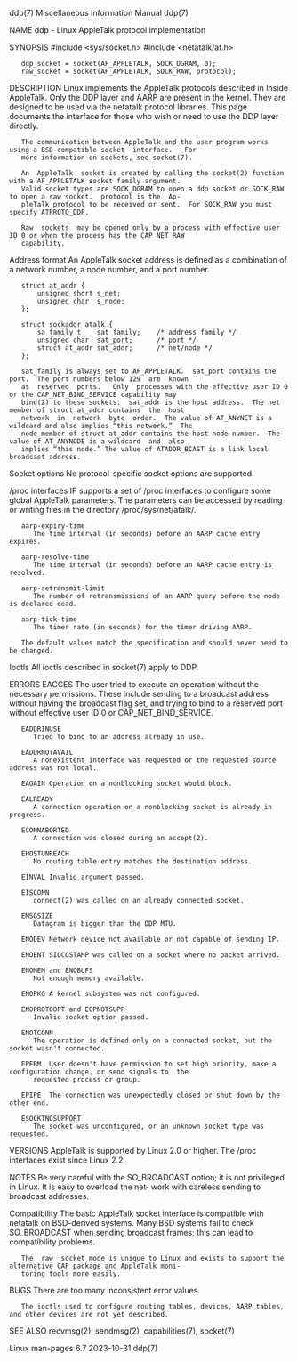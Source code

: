 
ddp(7)					   Miscellaneous Information Manual				       ddp(7)

NAME
       ddp - Linux AppleTalk protocol implementation

SYNOPSIS
       #include <sys/socket.h>
       #include <netatalk/at.h>

       ddp_socket = socket(AF_APPLETALK, SOCK_DGRAM, 0);
       raw_socket = socket(AF_APPLETALK, SOCK_RAW, protocol);

DESCRIPTION
       Linux  implements  the  AppleTalk  protocols  described	in Inside AppleTalk.  Only the DDP layer and AARP are
       present in the kernel.  They are designed to be used via the netatalk protocol libraries.  This page documents
       the interface for those who wish or need to use the DDP layer directly.

       The communication between AppleTalk and the user program works using a BSD-compatible socket  interface.	  For
       more information on sockets, see socket(7).

       An  AppleTalk  socket is created by calling the socket(2) function with a AF_APPLETALK socket family argument.
       Valid socket types are SOCK_DGRAM to open a ddp socket or SOCK_RAW to open a raw socket.	 protocol is the  Ap‐
       pleTalk protocol to be received or sent.	 For SOCK_RAW you must specify ATPROTO_DDP.

       Raw  sockets  may be opened only by a process with effective user ID 0 or when the process has the CAP_NET_RAW
       capability.

   Address format
       An AppleTalk socket address is defined as a combination of a network number, a node number, and a port number.

	   struct at_addr {
	       unsigned short s_net;
	       unsigned char  s_node;
	   };

	   struct sockaddr_atalk {
	       sa_family_t    sat_family;    /* address family */
	       unsigned char  sat_port;	     /* port */
	       struct at_addr sat_addr;	     /* net/node */
	   };

       sat_family is always set to AF_APPLETALK.  sat_port contains the port.  The port numbers below 129  are	known
       as  reserved  ports.   Only  processes with the effective user ID 0 or the CAP_NET_BIND_SERVICE capability may
       bind(2) to these sockets.  sat_addr is the host address.	 The net member of struct at_addr contains  the	 host
       network	in  network  byte  order.  The value of AT_ANYNET is a wildcard and also implies “this network.”  The
       node member of struct at_addr contains the host node number.  The value of AT_ANYNODE is a wildcard  and	 also
       implies “this node.” The value of ATADDR_BCAST is a link local broadcast address.

   Socket options
       No protocol-specific socket options are supported.

   /proc interfaces
       IP  supports  a	set of /proc interfaces to configure some global AppleTalk parameters.	The parameters can be
       accessed by reading or writing files in the directory /proc/sys/net/atalk/.

       aarp-expiry-time
	      The time interval (in seconds) before an AARP cache entry expires.

       aarp-resolve-time
	      The time interval (in seconds) before an AARP cache entry is resolved.

       aarp-retransmit-limit
	      The number of retransmissions of an AARP query before the node is declared dead.

       aarp-tick-time
	      The timer rate (in seconds) for the timer driving AARP.

       The default values match the specification and should never need to be changed.

   Ioctls
       All ioctls described in socket(7) apply to DDP.

ERRORS
       EACCES The user tried to execute an operation without the necessary permissions.	 These include sending	to  a
	      broadcast	 address without having the broadcast flag set, and trying to bind to a reserved port without
	      effective user ID 0 or CAP_NET_BIND_SERVICE.

       EADDRINUSE
	      Tried to bind to an address already in use.

       EADDRNOTAVAIL
	      A nonexistent interface was requested or the requested source address was not local.

       EAGAIN Operation on a nonblocking socket would block.

       EALREADY
	      A connection operation on a nonblocking socket is already in progress.

       ECONNABORTED
	      A connection was closed during an accept(2).

       EHOSTUNREACH
	      No routing table entry matches the destination address.

       EINVAL Invalid argument passed.

       EISCONN
	      connect(2) was called on an already connected socket.

       EMSGSIZE
	      Datagram is bigger than the DDP MTU.

       ENODEV Network device not available or not capable of sending IP.

       ENOENT SIOCGSTAMP was called on a socket where no packet arrived.

       ENOMEM and ENOBUFS
	      Not enough memory available.

       ENOPKG A kernel subsystem was not configured.

       ENOPROTOOPT and EOPNOTSUPP
	      Invalid socket option passed.

       ENOTCONN
	      The operation is defined only on a connected socket, but the socket wasn't connected.

       EPERM  User doesn't have permission to set high priority, make a configuration change, or send signals to  the
	      requested process or group.

       EPIPE  The connection was unexpectedly closed or shut down by the other end.

       ESOCKTNOSUPPORT
	      The socket was unconfigured, or an unknown socket type was requested.

VERSIONS
       AppleTalk is supported by Linux 2.0 or higher.  The /proc interfaces exist since Linux 2.2.

NOTES
       Be  very careful with the SO_BROADCAST option; it is not privileged in Linux.  It is easy to overload the net‐
       work with careless sending to broadcast addresses.

   Compatibility
       The basic AppleTalk socket interface is compatible with netatalk on BSD-derived	systems.   Many	 BSD  systems
       fail to check SO_BROADCAST when sending broadcast frames; this can lead to compatibility problems.

       The  raw	 socket mode is unique to Linux and exists to support the alternative CAP package and AppleTalk moni‐
       toring tools more easily.

BUGS
       There are too many inconsistent error values.

       The ioctls used to configure routing tables, devices, AARP tables, and other devices are not yet described.

SEE ALSO
       recvmsg(2), sendmsg(2), capabilities(7), socket(7)

Linux man-pages 6.7				      2023-10-31					       ddp(7)
